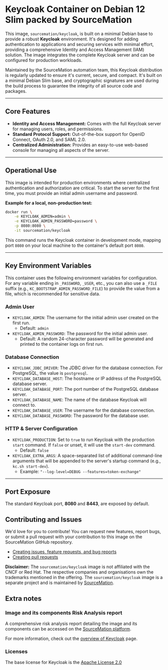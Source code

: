# Keycloak Container on Debian 12 Slim packed by SourceMation

This image, `sourcemation/keycloak`, is built on a minimal Debian base to provide a robust **Keycloak** environment. It's designed for adding authentication to applications and securing services with minimal effort, providing a comprehensive Identity and Access Management (IAM) solution. The image integrates the complete Keycloak server and can be configured for production workloads.

Maintained by the SourceMation automation team, this Keycloak distribution is regularly updated to ensure it's current, secure, and compact. It's built on a minimal Debian Slim base, and cryptographic signatures are used during the build process to guarantee the integrity of all source code and packages.

-----

## Core Features

  * **Identity and Access Management:** Comes with the full Keycloak server for managing users, roles, and permissions.
  * **Standard Protocol Support:** Out-of-the-box support for OpenID Connect, OAuth 2.0, and SAML 2.0.
 * **Centralized Administration:** Provides an easy-to-use web-based console for managing all aspects of the server.

-----

## Operational Use

This image is intended for production environments where centralized authentication and authorization are critical. To start the server for the first time, you must provide an initial admin username and password.

**Example for a local, non-production test:**

```bash
docker run \
    -e KEYCLOAK_ADMIN=admin \
    -e KEYCLOAK_ADMIN_PASSWORD=password \
    -p 8080:8080 \
    -it sourcemation/keycloak
```

This command runs the Keycloak container in development mode, mapping port `8080` on your local machine to the container's default port `8080`.

-----

## Key Environment Variables

This container uses the following environment variables for configuration. For any variable ending in `_PASSWORD`, `_USER`, etc., you can also use a `_FILE` suffix (e.g., `KC_BOOTSTRAP_ADMIN_PASSWORD_FILE`) to provide the value from a file, which is recommended for sensitive data.

### Admin User
* `KEYCLOAK_ADMIN`: The username for the initial admin user created on the first run.
    * Default: `admin`
* `KEYCLOAK_ADMIN_PASSWORD`: The password for the initial admin user.
    * Default: A random 24-character password will be generated and printed to the container logs on first run.

### Database Connection
* `KEYCLOAK_JDBC_DRIVER`: The JDBC driver for the database connection. For PostgreSQL, the value is `postgresql`.
* `KEYCLOAK_DATABASE_HOST`: The hostname or IP address of the PostgreSQL database server.
* `KEYCLOAK_DATABASE_PORT`: The port number of the PostgreSQL database server.
* `KEYCLOAK_DATABASE_NAME`: The name of the database Keycloak will connect to.
* `KEYCLOAK_DATABASE_USER`: The username for the database connection.
* `KEYCLOAK_DATABASE_PASSWORD`: The password for the database user.

### HTTP & Server Configuration
* `KEYCLOAK_PRODUCTION`: Set to `true` to run Keycloak with the production `start` command. If `false` or unset, it will use the `start-dev` command.
    * Default: `false`
* `KEYCLOAK_EXTRA_ARGS`: A space-separated list of additional command-line arguments that will be appended to the server's startup command (e.g., `kc.sh start-dev`).
    * Example: `"--log-level=DEBUG --features=token-exchange"`

-----

## Port Exposure
The standard Keycloak port, **8080** and **8443**, are exposed by default.


## Contributing and Issues

We'd love for you to contribute! You can request new features, report bugs, or
submit a pull request with your contribution to this image on the SourceMation
GitHub repository.

- [Creating issues, feature requests, and bug reports](https://github.com/SourceMation/images/issues/new/choose)
- [Creating pull requests](https://github.com/SourceMation/images/compare)

**Disclaimer:** The `sourcemation/keycloak` image is not affiliated with the CNCF or Red Hat. The respective companies and
organisations own the trademarks mentioned in the offering. The `sourcemation/keycloak` image is a separate project and is maintained by [SourceMation](https://sourcemation.com).

## Extra notes
### Image and its components Risk Analysis report

A comprehensive risk analysis report detailing the image and its components can
be accessed on the [SourceMation platform](https://www.sourcemation.com/).

For more information, check out the [overview of Keycloak](https://www.keycloak.org/documentation) page.

### Licenses

The base license for Keycloak is the
[Apache License 2.0](https://www.apache.org/licenses/LICENSE-2.0)